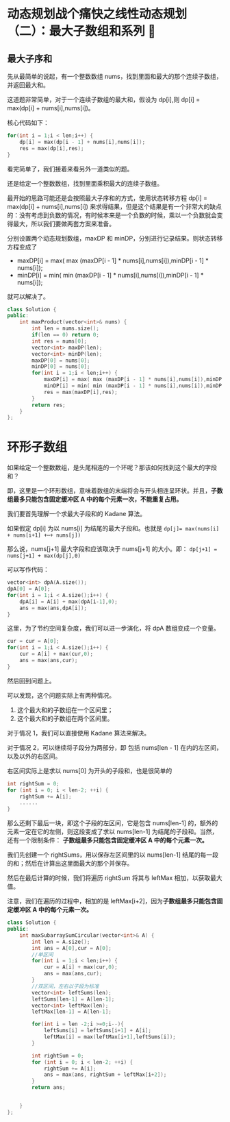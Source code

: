 # 动态规划战个痛快之线性动态规划（二）：最大子数组和系列 🚧

<!--最大子序和
乘积最大子数组
环形子数组的最大和 —— 环形数组的处理
最大子矩阵 —— 思路类似一维的最大子数组和
矩形区域不超过 K 的最大数值和
-->

## 最大子序和 

先从最简单的说起，有一个整数数组 nums，找到里面和最大的那个连续子数组，并返回最大和。

这道题非常简单，对于一个连续子数组的最大和，假设为 dp[i],则
dp[i] = max(dp[i] + nums[i],nums[i])。

核心代码如下：
```C++
for(int i = 1;i < len;i++) {
    dp[i] = max(dp[i - 1] + nums[i],nums[i]);
    res = max(dp[i],res);
}
```

看完简单了，我们接着来看另外一道类似的题。

还是给定一个整数数组，找到里面乘积最大的连续子数组。

最开始的思路可能还是会按照最大子序和的方式，使用状态转移方程 dp[i] = max(dp[i] + nums[i],nums[i]) 来求得结果，但是这个结果是有一个非常大的缺点的：没有考虑到负数的情况，有时候本来是一个负数的时候，乘以一个负数就会变得最大，所以我们要做两套方案来准备。

分别设置两个动态规划数组，maxDP 和 minDP，分别进行记录结果。则状态转移方程变成了
* maxDP[i] = max( max (maxDP[i - 1] * nums[i],nums[i]),minDP[i - 1] * nums[i]);
* minDP[i] = min( min (maxDP[i - 1] * nums[i],nums[i]),minDP[i - 1] * nums[i]);

就可以解决了。

```C++
class Solution {
public:
    int maxProduct(vector<int>& nums) {
        int len = nums.size();
        if(len == 0) return 0;
        int res = nums[0];
        vector<int> maxDP(len);
        vector<int> minDP(len);
        maxDP[0] = nums[0];
        minDP[0] = nums[0];
        for(int i = 1;i < len;i++) {
            maxDP[i] = max( max (maxDP[i - 1] * nums[i],nums[i]),minDP[i - 1] * nums[i]);
            minDP[i] = min( min (maxDP[i - 1] * nums[i],nums[i]),minDP[i - 1] * nums[i]);
            res = max(maxDP[i],res);
        }
        return res;
    }
};
```


# 环形子数组

如果给定一个整数数组，是头尾相连的一个环呢？那该如何找到这个最大的字段和？

即，这里是一个环形数组，意味着数组的末端将会与开头相连呈环状。并且，**子数组最多只能包含固定缓冲区 A 中的每个元素一次，不能重复占用。**

我们要首先理解一个求最大子段和的 Kadane 算法。

如果假定 dp[i] 为以 nums[i] 为结尾的最大子段和。也就是
`dp[j]= max(nums[i] + nums[i+1] +⋯+ nums[j])`

那么说，nums[j+1] 最大字段和应该取决于 nums[j+1] 的大小。即：
`dp[j+1] = nums[j+1] + max(dp[j],0)`

可以写作代码：
```C++
vector<int> dpA(A.size());
dpA[0] = A[0];
for(int i = 1;i < A.size();i++) {
    dpA[i] = A[i] + max(dpA[i-1],0);
    ans = max(ans,dpA[i]);
}
```

这里，为了节约空间复杂度，我们可以进一步演化，将 dpA 数组变成一个变量。
```C++
cur = cur = A[0];
for(int i = 1;i < A.size();i++) {
    cur = A[i] + max(cur,0);
    ans = max(ans,cur);
}
``` 

然后回到问题上。

可以发现，这个问题实际上有两种情况。
1. 这个最大和的子数组在一个区间里；
2. 这个最大和的子数组在两个区间里。

对于情况 1，我们可以直接使用 Kadane 算法来解决。

对于情况 2，可以继续将子段分为两部分，即 包括 nums[len - 1] 在内的左区间，以及以外的右区间。

右区间实际上是求以 nums[0] 为开头的子段和，也是很简单的
```C++
int rightSum = 0;
for (int i = 0; i < len-2; ++i) {
    rightSum += A[i];
    ......
}
```

那么还剩下最后一块，即这个子段的左区间，它是包含 nums[len-1] 的，额外的元素一定在它的左侧，则这段变成了求以 nums[len-1] 为结尾的子段和。当然，还有一个限制条件： **子数组最多只能包含固定缓冲区 A 中的每个元素一次。**

我们先创建一个 rightSums，用以保存左区间里的以 nums[len-1] 结尾的每一段的和；然后在计算出这里面最大的那个并保存。

然后在最后计算的时候，我们将遍历 rightSum 将其与 leftMax 相加，以获取最大值。

注意，我们在遍历的过程中，相加的是 leftMax[i+2]，因为**子数组最多只能包含固定缓冲区 A 中的每个元素一次。**


```C++
class Solution {
public:
    int maxSubarraySumCircular(vector<int>& A) {
        int len = A.size();
        int ans = A[0],cur = A[0];
        //单区间
        for(int i = 1;i < len;i++) {
            cur = A[i] + max(cur,0);
            ans = max(ans,cur);
        }
        //双区间，左右以子段为标准
        vector<int> leftSums(len);
        leftSums[len-1] = A[len-1];
        vector<int> leftMax(len);
        leftMax[len-1] = A[len-1];

        for(int i = len -2;i >=0;i--){
            leftSums[i] = leftSums[i+1] + A[i];
            leftMax[i] = max(leftMax[i+1],leftSums[i]);
        }

        int rightSum = 0;
        for (int i = 0; i < len-2; ++i) {
            rightSum += A[i];
            ans = max(ans, rightSum + leftMax[i+2]);
        }
        return ans;


    }
};
```
